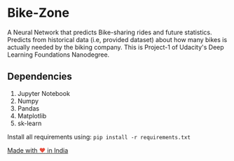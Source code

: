 # Bike-Zone
A Neural Network that predicts Bike-sharing rides and future statistics. Predicts from historical data (i.e, provided dataset) about how many bikes is actually needed by the biking company. This is Project-1 of Udacity's Deep Learning Foundations Nanodegree.

## Dependencies
1. Jupyter Notebook
2. Numpy
3. Pandas
4. Matplotlib
5. sk-learn

Install all requirements using:
``pip install -r requirements.txt``


<a href="https://madewithlove.org.in" target="_blank">Made with <span style="color: #e74c3c">&hearts;</span> in India</a>
